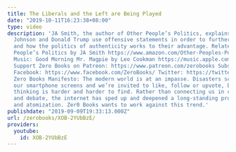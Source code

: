```yaml
---
title: The Liberals and the Left are Being Played
date: "2019-10-11T16:23:38+08:00"
type: video
description: 'JA Smith, the author of Other People’s Politics, explains how Boris
  Johnson and Donald Trump use offensive statements in order to further their agenda
  and how the politics of authenticity works to their advantage. Related Books Other
  People’s Politics by JA Smith https://www.amazon.com/Other-Peoples-Politics-Populism-Corbynism/dp/1782791442
  Music: Good Morning Mr. Magpie by Leo Cookman https://music.apple.com/gb/album/good-morning-mr-magpie/1138734391
  Support Zero Books on Patreon: https://www.patreon.com/zerobooks Subscribe: http://bit.ly/SubZeroBooks
  Facebook: https://www.facebook.com/ZeroBooks/ Twitter: https://twitter.com/zer0books
  Zero Books Manifesto: The modern world is at an impasse. Disasters scroll across
  our smartphone screens and we’re invited to like, follow or upvote, but critical
  thinking is harder and harder to find. Rather than connecting us in common struggle
  and debate, the internet has sped up and deepened a long-standing process of alienation
  and atomization. Zer0 Books wants to work against this trend.'
publishdate: "2019-09-09T19:33:13.000Z"
url: /zerobooks/XOB-2YUbBzE/
providers:
  youtube:
    id: XOB-2YUbBzE
---
```

